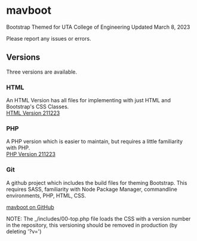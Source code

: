 # mavboot
Bootstrap Themed for UTA College of Engineering 
Updated March 8, 2023

Please report any issues or errors.

## Versions 
Three versions are available.

### HTML
An HTML Version has all files for implementing with just HTML and Bootstrap's CSS Classes.  
[HTML Version 211223](https://github.com/ChrispyWood/mavboot/raw/master/___versions/mavboot_html_211223.zip)

### PHP
A PHP version which is easier to maintain, but requires a little familiarity with PHP.  
[PHP Version 211223](https://github.com/ChrispyWood/mavboot/raw/master/___versions/mavboot_php_211223.zip)

### Git
A github project which includes the build files for theming Bootstrap.  This requires SASS, familiarity with Node Package Manager, commandline environments, PHP, HTML, CSS. 

[mavboot on GitHub](https://github.com/ChrispyWood/mavboot/)  

NOTE: The _/includes/00-top.php file loads the CSS with a version number in the repository, this versioning should be removed in production (by deleting '?v=<?php echo rand(0,30000000);?>')

